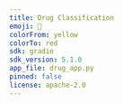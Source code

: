 ```yaml
---
title: Drug Classification
emoji: 💊
colorFrom: yellow
colorTo: red
sdk: gradio
sdk_version: 5.1.0
app_file: drug_app.py
pinned: false
license: apache-2.0
---
```

